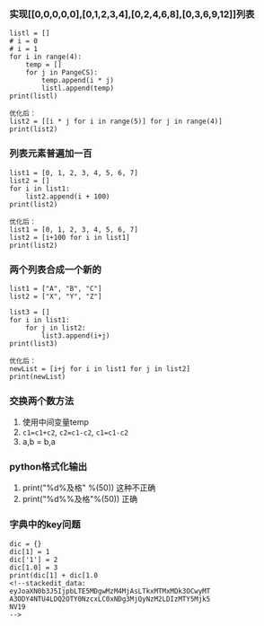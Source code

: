 ### 实现[[0,0,0,0,0],[0,1,2,3,4],[0,2,4,6,8],[0,3,6,9,12]]列表

```
listl = []
# i = 0
# i = 1
for i in range(4):
	temp = []
	for j in PangeCS):
		temp.append(i * j)
		listl.append(temp)
print(listl)

优化后：
list2 = [[i * j for i in range(5)] for j in range(4)]
print(list2)
```

### 列表元素普遍加一百
```
list1 = [0, 1, 2, 3, 4, 5, 6, 7]
list2 = []
for i in list1:
	list2.append(i + 100)
print(list2)

优化后：
list1 = [0, 1, 2, 3, 4, 5, 6, 7]
list2 = [i+100 for i in list1]
print(list2)
```

### 两个列表合成一个新的
```
list1 = ["A", "B", "C"]
list2 = ["X", "Y", "Z"]

list3 = []
for i in list1:
	for j in list2:
		list3.append(i+j)
print(list3)

优化后：
newList = [i+j for i in list1 for j in list2]
print(newList)
```

### 交换两个数方法
1. 使用中间变量temp
2. `c1=c1+c2`, `c2=c1-c2`, `c1=c1-c2`
3. a,b = b,a

### python格式化输出
1. print("%d\%及格" %(50)) 这种不正确
2. print("%d%%及格"%(50)) 正确

### 字典中的key问题
```
dic = {}
dic[1] = 1
dic['1'] = 2
dic[1.0] = 3
print(dic[1] + dic[1.0
<!--stackedit_data:
eyJoaXN0b3J5IjpbLTE5MDgwMzM4MjAsLTkxMTMxMDk3OCwyMT
A3ODY4NTU4LDQ2OTY0NzcxLC0xNDg3MjQyNzM2LDIzMTY5Mjk5
NV19
-->